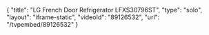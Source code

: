 {
    "title": "LG French Door Refrigerator LFXS30796ST",
    "type": "solo",
    "layout": "iframe-static",
    "videoId": "89126532",
    "url": "\/tvpembed\/89126532"
}